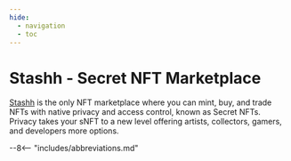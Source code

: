 ```yaml
---
hide:
  - navigation
  - toc
---
```


# Stashh - Secret NFT Marketplace

[Stashh](https://stashh.io) is the only NFT marketplace where you can mint, buy, and trade NFTs with native privacy and access control, known as Secret NFTs. Privacy takes your sNFT to a new level offering artists, collectors, gamers, and developers more options.

--8<-- "includes/abbreviations.md"
